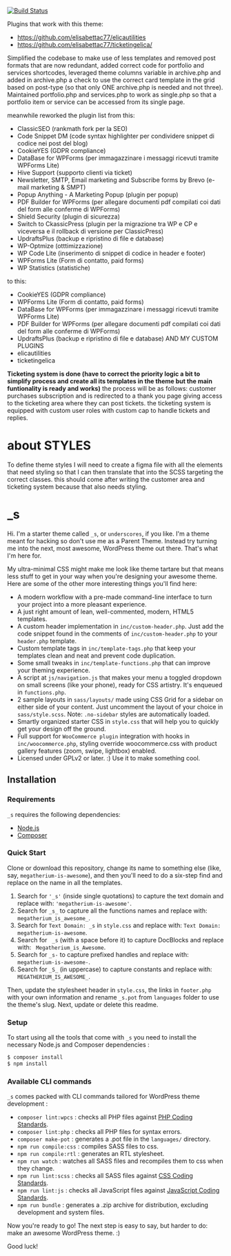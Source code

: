 [![Build Status](https://travis-ci.org/Automattic/_s.svg?branch=master)](https://travis-ci.org/Automattic/_s)

Plugins that work with this theme:

- https://github.com/elisabettac77/elicautilities
- https://github.com/elisabettac77/ticketingelica/

Simplified the codebase to make use of less templates and removed post formats that are now redundant, added correct code for portfolio and services shortcodes, leveraged theme columns variable in archive.php and added in archive.php a check to use the correct card template in the grid based on post-type (so that only ONE archive.php is needed and not three). Maintained portfolio.php and services.php to work as single.php so that a portfolio item or service can be accessed from its single page.

meanwhile reworked the plugin list from this:

- ClassicSEO (rankmath fork per la SEO)
- Code Snippet DM (code syntax highlighter per condividere snippet di codice nei post del blog)
- CookieYES (GDPR compliance)
- DataBase for WPForms (per immagazzinare i messaggi ricevuti tramite WPForms Lite)
- Hive Support (supporto clienti via ticket)
- Newsletter, SMTP, Email marketing and Subscribe forms by Brevo (e-mail marketing & SMPT)
- Popup Anything - A Marketing Popup (plugin per popup)
- PDF Builder for WPForms (per allegare documenti pdf compilati coi dati del form alle conferme di WPForms)
- Shield Security (plugin di sicurezza)
- Switch to CkassicPress (plugin per la migrazione tra WP e CP e viceversa e il rollback di versione per ClassicPress)
- UpdraftsPlus (backup e ripristino di file e database)
- WP-Optmize (otttimizzazione)
- WP Code Lite (inserimento di snippet di codice in header e footer)
- WPForms Lite (Form di contatto, paid forms)
- WP Statistics (statistiche)

to this:

- CookieYES (GDPR compliance)
- WPForms Lite (Form di contatto, paid forms)
- DataBase for WPForms (per immagazzinare i messaggi ricevuti tramite WPForms Lite)
- PDF Builder for WPForms (per allegare documenti pdf compilati coi dati del form alle conferme di WPForms)
- UpdraftsPlus (backup e ripristino di file e database)
AND MY CUSTOM PLUGINS
- elicautilities
- ticketingelica

**Ticketing system is done (have to correct the priority logic a bit to simplify process and create all its templates in the theme but the main funtionality is ready and works)**
the process will be as follows: customer purchases subscription and is redirected to a thank you page giving access to the ticketing area where they can post tickets. the ticketing system is equipped with custom user roles with custom cap to handle tickets and replies.

# about STYLES

To define theme styles I will need to create a figma file with all the elements that need styling so that I can then translate that into the SCSS targeting the correct classes.
this should come after writing the customer area and ticketing system because that also needs styling.

_s
===

Hi. I'm a starter theme called `_s`, or `underscores`, if you like. I'm a theme meant for hacking so don't use me as a Parent Theme. Instead try turning me into the next, most awesome, WordPress theme out there. That's what I'm here for.

My ultra-minimal CSS might make me look like theme tartare but that means less stuff to get in your way when you're designing your awesome theme. Here are some of the other more interesting things you'll find here:

* A modern workflow with a pre-made command-line interface to turn your project into a more pleasant experience.
* A just right amount of lean, well-commented, modern, HTML5 templates.
* A custom header implementation in `inc/custom-header.php`. Just add the code snippet found in the comments of `inc/custom-header.php` to your `header.php` template.
* Custom template tags in `inc/template-tags.php` that keep your templates clean and neat and prevent code duplication.
* Some small tweaks in `inc/template-functions.php` that can improve your theming experience.
* A script at `js/navigation.js` that makes your menu a toggled dropdown on small screens (like your phone), ready for CSS artistry. It's enqueued in `functions.php`.
* 2 sample layouts in `sass/layouts/` made using CSS Grid for a sidebar on either side of your content. Just uncomment the layout of your choice in `sass/style.scss`.
Note: `.no-sidebar` styles are automatically loaded.
* Smartly organized starter CSS in `style.css` that will help you to quickly get your design off the ground.
* Full support for `WooCommerce plugin` integration with hooks in `inc/woocommerce.php`, styling override woocommerce.css with product gallery features (zoom, swipe, lightbox) enabled.
* Licensed under GPLv2 or later. :) Use it to make something cool.

Installation
---------------

### Requirements

`_s` requires the following dependencies:

- [Node.js](https://nodejs.org/)
- [Composer](https://getcomposer.org/)

### Quick Start

Clone or download this repository, change its name to something else (like, say, `megatherium-is-awesome`), and then you'll need to do a six-step find and replace on the name in all the templates.

1. Search for `'_s'` (inside single quotations) to capture the text domain and replace with: `'megatherium-is-awesome'`.
2. Search for `_s_` to capture all the functions names and replace with: `megatherium_is_awesome_`.
3. Search for `Text Domain: _s` in `style.css` and replace with: `Text Domain: megatherium-is-awesome`.
4. Search for <code>&nbsp;_s</code> (with a space before it) to capture DocBlocks and replace with: <code>&nbsp;Megatherium_is_Awesome</code>.
5. Search for `_s-` to capture prefixed handles and replace with: `megatherium-is-awesome-`.
6. Search for `_S_` (in uppercase) to capture constants and replace with: `MEGATHERIUM_IS_AWESOME_`.

Then, update the stylesheet header in `style.css`, the links in `footer.php` with your own information and rename `_s.pot` from `languages` folder to use the theme's slug. Next, update or delete this readme.

### Setup

To start using all the tools that come with `_s`  you need to install the necessary Node.js and Composer dependencies :

```sh
$ composer install
$ npm install
```

### Available CLI commands

`_s` comes packed with CLI commands tailored for WordPress theme development :

- `composer lint:wpcs` : checks all PHP files against [PHP Coding Standards](https://developer.wordpress.org/coding-standards/wordpress-coding-standards/php/).
- `composer lint:php` : checks all PHP files for syntax errors.
- `composer make-pot` : generates a .pot file in the `languages/` directory.
- `npm run compile:css` : compiles SASS files to css.
- `npm run compile:rtl` : generates an RTL stylesheet.
- `npm run watch` : watches all SASS files and recompiles them to css when they change.
- `npm run lint:scss` : checks all SASS files against [CSS Coding Standards](https://developer.wordpress.org/coding-standards/wordpress-coding-standards/css/).
- `npm run lint:js` : checks all JavaScript files against [JavaScript Coding Standards](https://developer.wordpress.org/coding-standards/wordpress-coding-standards/javascript/).
- `npm run bundle` : generates a .zip archive for distribution, excluding development and system files.

Now you're ready to go! The next step is easy to say, but harder to do: make an awesome WordPress theme. :)

Good luck!
